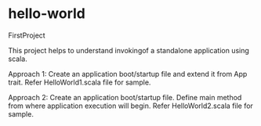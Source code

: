# hello-world
FirstProject

This project helps to understand invokingof a standalone application using scala.

Approach 1:
Create an application boot/startup file and extend it from App trait.
Refer HelloWorld1.scala file for sample.

Approach 2:
Create an application boot/startup file.
Define main method from where application execution will begin.
Refer HelloWorld2.scala file for sample.
